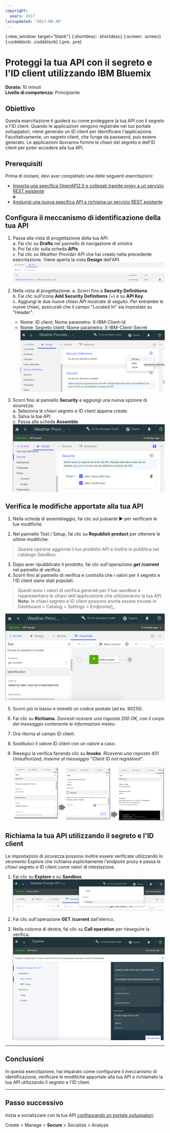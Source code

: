 ```yaml
---
copyright:
  years: 2017
lastupdated: "2017-09-30"
---
```


{:new_window: target="blank"}
{:shortdesc: .shortdesc}
{:screen: .screen}
{:codeblock: .codeblock}
{:pre: .pre}

# Proteggi la tua API con il segreto e l'ID client utilizzando IBM Bluemix

**Durata:** 10 minuti  
**Livello di competenza:** Principiante


## Obiettivo

Questa esercitazione ti guiderà su come proteggere la tua API con il segreto e l'ID client. Quando le applicazioni vengono registrate nel tuo portale sviluppatori, viene generato un ID client per identificare l'applicazione. Facoltativamente, un segreto client, che funge da password, può essere generato. Le applicazioni dovranno fornire le chiavi del segreto e dell'ID client per poter accedere alla tua API.


## Prerequisiti

Prima di iniziare, devi aver completato una delle seguenti esercitazioni: 
- [Importa una specifica OpenAPI2.0 e collegati tramite proxy a un servizio REST esistente](tut_rest_landing.html)  
**o**  
- [Aggiungi una nuova specifica API e richiama un servizio REST esistente](tut_rest_landing.html)


## Configura il meccanismo di identificazione della tua API

1. Passa alla vista di progettazione della tua API:  
   a. Fai clic su **Drafts** nel pannello di navigazione di sinistra  
   b. Poi fai clic sulla scheda **APIs**   
   c. Fai clic su _Weather Provider API_ che hai creato nella precedente esercitazione. Viene aperta la vista **Design** dell'API.  
   ![](images/1_goto_drafts_api.png)  

2. Nella vista di progettazione:
    a. Scorri fino a **Security Definitions**.  
    b. Fai clic sull'icona **Add Security Definitions** (+) e su **API Key**.  
    c. Aggiungi le due nuove chiavi API mostrate di seguito. Per entrambe le nuove chiavi, assicurati che il campo "Located In" sia impostato su "Header".  
      - Nome: ID client;  Nome parametro: X-IBM-Client-Id  
      - Nome: Segreto client;  Nome parametro: X-IBM-Client-Secret    
        ![](images/2_security_definitions.png)  

3. Scorri fino al pannello **Security** e aggiungi una nuova opzione di sicurezza.  
    a. Seleziona le chiavi segreto e ID client appena create.  
    b. Salva la tua API.  
    c. Passa alla scheda **Assemble**.  
    ![](images/3_security_option.png)  


## Verifica le modifiche apportate alla tua API

1. Nella scheda di assemblaggio, fai clic sul pulsante ► per verificare le tue modifiche.

2. Nel pannello Test / Setup, fai clic su **Republish product** per ottenere le ultime modifiche. 
> Questa opzione aggiorna il tuo prodotto API e inoltre lo pubblica nel catalogo Sandbox.

3. Dopo aver ripubblicato il prodotto, fai clic sull'operazione **get /current** nel pannello di verifica.
4. Scorri fino al pannello di verifica e controlla che i valori per il segreto e l'ID client siano stati popolati. 
> Questi sono i valori di verifica generati per il tuo sandbox e rappresentano le chiavi dell'applicazione che utilizzeranno la tua API.
> **Nota:** le chiavi segreto e ID client possono anche essere trovate in Dashboard > Catalog > Settings > Endpoints]_   
  
  ![](images/test_api_keys_1.png)

5. Scorri più in basso e immetti un codice postale (ad es. 90210). 
6. Fai clic su **Richiama**. _Dovresti ricevere una risposta 200 OK, con il corpo del messaggio contenente le informazioni meteo._
7. Ora ritorna al campo ID client. 
8. Sostituisci il valore ID client con un valore a caso.
9. Riesegui la verifica facendo clic su **Invoke**. _Riceverai una risposta 401 Unauthorized, insieme al messaggio "Client ID not registered"._  

    ![](images/test_api_keys_3.png)  


## Richiama la tua API utilizzando il segreto e l'ID client

Le impostazioni di sicurezza possono inoltre essere verificate utilizzando lo strumento Explore che richiama esplicitamente l'endpoint proxy e passa le chiavi segreto e ID client come valori di intestazione.

1. Fai clic su **Explore** e su **Sandbox**.
    ![](images/explore_1.png)

2. Fai clic sull'operazione **GET /current** dall'elenco.

3. Nella colonna di destra, fai clic su **Call operation** per rieseguire la verifica.
    ![](images/explore_3.png)

---

## Conclusioni
In questa esercitazione, hai imparato come configurare il meccanismo di identificazione, verificare le modifiche apportate alla tua API e richiamato la tua API utilizzando il segreto e l'ID client. 

---

## Passo successivo

Inizia a socializzare con la tua API [configurando un portale sviluppatori](tut_config_dev_portal.html).

Create > Manage > **Secure** > Socialize > Analyze
